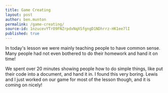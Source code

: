 ```yaml
---
title: Game Creating
layout: post
author: ben.munton
permalink: /game-creating/
source-id: 1nzucevYTrO9FNZrpdxNqXSfgngD1NDhrrz-HK1ee7lI
published: true
---
```

In today's lesson we were mainly teaching people to have common sense.  Many people had not even bothered to do their homework and hand it on time!

We spent over 20 minutes showing people how to do simple things, like put their code into a document, and hand it in.  I found this very boring.  Lewis and I just worked on our game for most of the lesson though, and it is coming on nicely!

